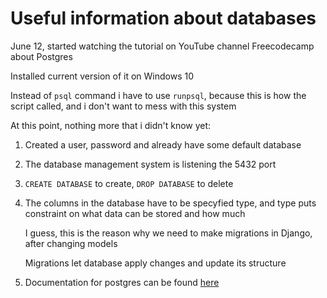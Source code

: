# Useful information about databases

June 12, started watching the tutorial on YouTube channel Freecodecamp about Postgres

Installed current version of it on Windows 10

Instead of `psql` command i have to use `runpsql`, because this is how the script called, and i don't want to mess with this system

At this point, nothing more that i didn't know yet:

1. Created a user, password and already have some default database

2. The database management system is listening the 5432 port

3. `CREATE DATABASE` to create, `DROP DATABASE` to delete

4. The columns in the database have to be specyfied type, and type puts constraint on what data can be stored and how much

    I guess, this is the reason why we need to make migrations in Django, after changing models

    Migrations let database apply changes and update its structure

5. Documentation for postgres can be found [here](https://www.postgresql.org/docs/11/index.html)
